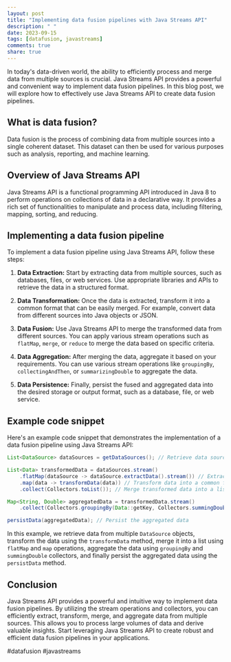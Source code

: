 ```yaml
---
layout: post
title: "Implementing data fusion pipelines with Java Streams API"
description: " "
date: 2023-09-15
tags: [datafusion, javastreams]
comments: true
share: true
---
```

In today's data-driven world, the ability to efficiently process and merge data from multiple sources is crucial. Java Streams API provides a powerful and convenient way to implement data fusion pipelines. In this blog post, we will explore how to effectively use Java Streams API to create data fusion pipelines.

## What is data fusion?
Data fusion is the process of combining data from multiple sources into a single coherent dataset. This dataset can then be used for various purposes such as analysis, reporting, and machine learning.

## Overview of Java Streams API
Java Streams API is a functional programming API introduced in Java 8 to perform operations on collections of data in a declarative way. It provides a rich set of functionalities to manipulate and process data, including filtering, mapping, sorting, and reducing.

## Implementing a data fusion pipeline
To implement a data fusion pipeline using Java Streams API, follow these steps:

1. **Data Extraction:** Start by extracting data from multiple sources, such as databases, files, or web services. Use appropriate libraries and APIs to retrieve the data in a structured format.

2. **Data Transformation:** Once the data is extracted, transform it into a common format that can be easily merged. For example, convert data from different sources into Java objects or JSON.

3. **Data Fusion:** Use Java Streams API to merge the transformed data from different sources. You can apply various stream operations such as `flatMap`, `merge`, or `reduce` to merge the data based on specific criteria.

4. **Data Aggregation:** After merging the data, aggregate it based on your requirements. You can use various stream operations like `groupingBy`, `collectingAndThen`, or `summarizingDouble` to aggregate the data.

5. **Data Persistence:** Finally, persist the fused and aggregated data into the desired storage or output format, such as a database, file, or web service.

## Example code snippet
Here's an example code snippet that demonstrates the implementation of a data fusion pipeline using Java Streams API:

```java
List<DataSource> dataSources = getDataSources(); // Retrieve data sources

List<Data> transformedData = dataSources.stream()
    .flatMap(dataSource -> dataSource.extractData().stream()) // Extract data from each source
    .map(data -> transformData(data)) // Transform data into a common format
    .collect(Collectors.toList()); // Merge transformed data into a list

Map<String, Double> aggregatedData = transformedData.stream()
    .collect(Collectors.groupingBy(Data::getKey, Collectors.summingDouble(Data::getValue))); // Aggregate data by key and sum the values

persistData(aggregatedData); // Persist the aggregated data

```

In this example, we retrieve data from multiple `DataSource` objects, transform the data using the `transformData` method, merge it into a list using `flatMap` and `map` operations, aggregate the data using `groupingBy` and `summingDouble` collectors, and finally persist the aggregated data using the `persistData` method.

## Conclusion
Java Streams API provides a powerful and intuitive way to implement data fusion pipelines. By utilizing the stream operations and collectors, you can efficiently extract, transform, merge, and aggregate data from multiple sources. This allows you to process large volumes of data and derive valuable insights. Start leveraging Java Streams API to create robust and efficient data fusion pipelines in your applications.

#datafusion #javastreams